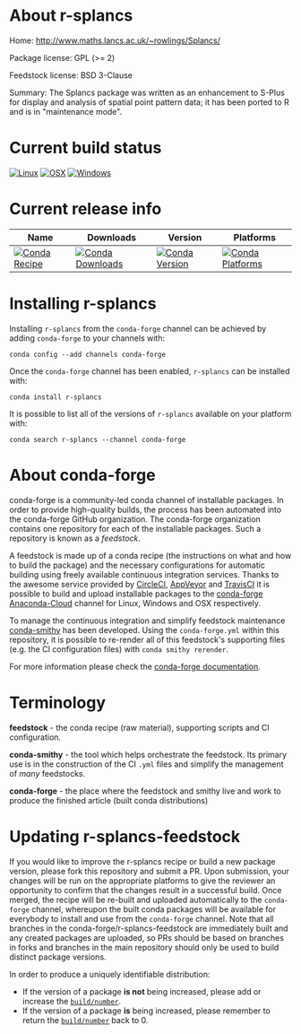 About r-splancs
===============

Home: http://www.maths.lancs.ac.uk/~rowlings/Splancs/

Package license: GPL (>= 2)

Feedstock license: BSD 3-Clause

Summary: The Splancs package was written as an enhancement to S-Plus for display and analysis of spatial point pattern data; it has been ported to R and is in "maintenance mode". 



Current build status
====================

[![Linux](https://img.shields.io/circleci/project/github/conda-forge/r-splancs-feedstock/master.svg?label=Linux)](https://circleci.com/gh/conda-forge/r-splancs-feedstock)
[![OSX](https://img.shields.io/travis/conda-forge/r-splancs-feedstock/master.svg?label=macOS)](https://travis-ci.org/conda-forge/r-splancs-feedstock)
[![Windows](https://img.shields.io/appveyor/ci/conda-forge/r-splancs-feedstock/master.svg?label=Windows)](https://ci.appveyor.com/project/conda-forge/r-splancs-feedstock/branch/master)

Current release info
====================

| Name | Downloads | Version | Platforms |
| --- | --- | --- | --- |
| [![Conda Recipe](https://img.shields.io/badge/recipe-r--splancs-green.svg)](https://anaconda.org/conda-forge/r-splancs) | [![Conda Downloads](https://img.shields.io/conda/dn/conda-forge/r-splancs.svg)](https://anaconda.org/conda-forge/r-splancs) | [![Conda Version](https://img.shields.io/conda/vn/conda-forge/r-splancs.svg)](https://anaconda.org/conda-forge/r-splancs) | [![Conda Platforms](https://img.shields.io/conda/pn/conda-forge/r-splancs.svg)](https://anaconda.org/conda-forge/r-splancs) |

Installing r-splancs
====================

Installing `r-splancs` from the `conda-forge` channel can be achieved by adding `conda-forge` to your channels with:

```
conda config --add channels conda-forge
```

Once the `conda-forge` channel has been enabled, `r-splancs` can be installed with:

```
conda install r-splancs
```

It is possible to list all of the versions of `r-splancs` available on your platform with:

```
conda search r-splancs --channel conda-forge
```


About conda-forge
=================

conda-forge is a community-led conda channel of installable packages.
In order to provide high-quality builds, the process has been automated into the
conda-forge GitHub organization. The conda-forge organization contains one repository
for each of the installable packages. Such a repository is known as a *feedstock*.

A feedstock is made up of a conda recipe (the instructions on what and how to build
the package) and the necessary configurations for automatic building using freely
available continuous integration services. Thanks to the awesome service provided by
[CircleCI](https://circleci.com/), [AppVeyor](http://www.appveyor.com/)
and [TravisCI](https://travis-ci.org/) it is possible to build and upload installable
packages to the [conda-forge](https://anaconda.org/conda-forge)
[Anaconda-Cloud](http://docs.anaconda.org/) channel for Linux, Windows and OSX respectively.

To manage the continuous integration and simplify feedstock maintenance
[conda-smithy](http://github.com/conda-forge/conda-smithy) has been developed.
Using the ``conda-forge.yml`` within this repository, it is possible to re-render all of
this feedstock's supporting files (e.g. the CI configuration files) with ``conda smithy rerender``.

For more information please check the [conda-forge documentation](https://conda-forge.org/docs/).

Terminology
===========

**feedstock** - the conda recipe (raw material), supporting scripts and CI configuration.

**conda-smithy** - the tool which helps orchestrate the feedstock.
                   Its primary use is in the construction of the CI ``.yml`` files
                   and simplify the management of *many* feedstocks.

**conda-forge** - the place where the feedstock and smithy live and work to
                  produce the finished article (built conda distributions)


Updating r-splancs-feedstock
============================

If you would like to improve the r-splancs recipe or build a new
package version, please fork this repository and submit a PR. Upon submission,
your changes will be run on the appropriate platforms to give the reviewer an
opportunity to confirm that the changes result in a successful build. Once
merged, the recipe will be re-built and uploaded automatically to the
`conda-forge` channel, whereupon the built conda packages will be available for
everybody to install and use from the `conda-forge` channel.
Note that all branches in the conda-forge/r-splancs-feedstock are
immediately built and any created packages are uploaded, so PRs should be based
on branches in forks and branches in the main repository should only be used to
build distinct package versions.

In order to produce a uniquely identifiable distribution:
 * If the version of a package **is not** being increased, please add or increase
   the [``build/number``](http://conda.pydata.org/docs/building/meta-yaml.html#build-number-and-string).
 * If the version of a package **is** being increased, please remember to return
   the [``build/number``](http://conda.pydata.org/docs/building/meta-yaml.html#build-number-and-string)
   back to 0.